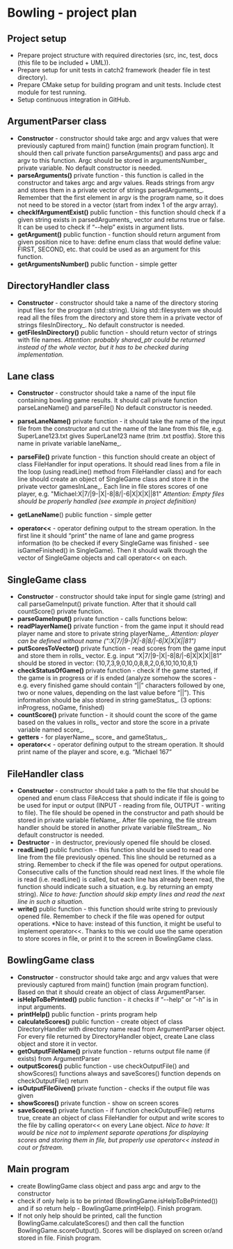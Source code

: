 # Bowling - project plan  

## Project setup

- Prepare project structure with required directories (src, inc, test, docs (this file to be included + UML)).
- Prepare setup for unit tests in catch2 framework (header file in test directory).
- Prepare CMake setup for building program and unit tests. Include ctest module for test running. 
- Setup continuous integration in GitHub.  

## ArgumentParser class 

- **Constructor** - constructor should take argc and argv values that were previously captured from main() function (main program function). It should then call private function parseArguments() and pass argc and argv to this function. Argc should be stored in argumentsNumber_ private variable.
No default constructor is needed. 
- **parseArguments()** private function - this function is called in the constructor and takes argc and argv values. Reads strings from argv and stores them in a private vector of strings parsedArguments_. Remember that the first element in argv is the program name, so it does not need to be stored in a vector (start from index 1 of the argv array).  
- **checkIfArgumentExist()** public function - this function should check if a given string exists in parsedArguments_ vector and returns true or false. It can be used to check if “--help” exists in argument lists.
- **getArgument()** public function - function should return argument from given position
nice to have: define enum class that would define value: FIRST, SECOND, etc. that could be used as an argument for this function.
- **getArgumentsNumber()** public function - simple getter

## DirectoryHandler class

- **Constructor** - constructor should take a name of the directory storing input files for the program (std::string). Using std::filesystem we should read all the files from the directory and store them in a private vector of strings filesInDirectory_.
No default constructor is needed.
- **getFilesInDirectory()** public function - should return vector of strings with file names.
*Attention: probably shared_ptr could be returned instead of the whole vector, but it has to be checked during implementation.*

## Lane class

- **Constructor** - constructor should take a name of the input file containing bowling game results. It should call private function parseLaneName() and parseFile()
No default constructor is needed.
- **parseLaneName()** private function - it should take the name of the input file from the constructor and cut the name of the lane from this file, e.g. SuperLane123.txt gives SuperLane123 name (trim .txt postfix). Store this name in private variable laneName_.

- **parseFile()** private function - this function should create an object of class FileHandler for input operations. It should read lines from a file in the loop (using readLine() method from FileHandler class) and for each line should create an object of SingleGame class and store it in the private vector gamesInLane_. Each line in file stores scores of one player, e.g. "Michael:X|7/|9-|X|-8|8/|-6|X|X|X||81"
*Attention: Empty files should be properly handled (see example in project definition)*
- **getLaneName**() public function - simple getter
- **operator<<** - operator defining output to the stream operation. In the first line it should “print” the name of lane and game progress information (to be checked if every SingleGame was finished - see isGameFinished() in SingleGame). Then it should walk through the vector of SingleGame objects and call operator<< on each.

## SingleGame class

- **Constructor** - constructor should take input for single game (string) and call parseGameInput() private function. After that it should call countScore() private function.
- **parseGameInput()** private function - calls functions below:
- **readPlayerName()** private function - from the game input it should read player name and store to private string playerName_.
*Attention: player can be defined without name (":X|7/|9-|X|-8|8/|-6|X|X|X||81")*
- **putScoresToVector()** private function - read scores from the game input and store them in rolls_ vector. E.g. input “X|7/|9-|X|-8|8/|-6|X|X|X||81” should be stored in vector: {10,7,3,9,0,10,0,8,8,2,0,6,10,10,10,8,1}
- **checkStatusOfGame()** private function - check if the game started, if the game is in progress or if is ended (analyze somehow the scores - e.g. every finished game should contain “||” characters followed by one, two or none values, depending on the last value before “||”). This information should be also stored in string gameStatus_. (3 options: inProgress, noGame, finished)
- **countScore()** private function - it should count the score of the game based on the values in rolls_ vector and store the score in a private variable named score_.
- **getters** - for playerName_, score_ and gameStatus_.
- **operator<<** - operator defining output to the stream operation. It should print name of the player and score, e.g. “Michael 167”

## FileHandler class

- **Constructor** - constructor should take a path to the file that should be opened and enum class FileAccess that should indicate if file is going to be used for input or output (INPUT - reading from file, OUTPUT - writing to file).
The file should be opened in the constructor and path should be stored in private variable fileName_. After file opening, the file stream handler should be stored in another private variable fileStream_.
No default constructor is needed.
- **Destructor** - in destructor, previously opened file should be closed.
- **readLine()** public function - this function should be used to read one line from the file previously opened. This line should be returned as a string.
Remember to check if the file was opened for output operations.
Consecutive calls of the function should read next lines. If the whole file is read (i.e. readLine() is called, but each line has already been read, the function should indicate such a situation, e.g. by returning an empty string).
*Nice to have: function should skip empty lines and read the next line in such a situation.*
- **write()** public function - this function should write string to previously opened file. Remember to check if the file was opened for output operations.
*Nice to have: instead of this function, it might be useful to implement operator<<. Thanks to this we could use the same operation to store scores in file, or print it to the screen in BowlingGame class.

## BowlingGame class

- **Constructor** - constructor should take argc and argv values that were previously captured from main() function (main program function). Based on that it should create an object of class ArgumentParser.
- **isHelpToBePrinted()** public function - it checks if “--help” or “-h” is in input arguments.
- **printHelp()** public function - prints program help
- **calculateScores()** public function - create object of class DirectoryHandler with directory name read from ArgumentParser object. For every file returned by DirectoryHandler object, create Lane class object and store it in vector.
- **getOutputFileName()** private function - returns output file name (if exists) from ArgumentParser
- **outputScores()** public function - use checkOutputFile() and showScores() functions always and saveScores() function depends on checkOutputFile() return
- **isOutputFileGiven()** private function - checks if the output file was given
- **showScores()** private function - show on screen scores
- **saveScores()** private function - if function checkOutputFile() returns true, create an object of class FileHandler for output and write scores to the file by calling operator<< on every Lane object.
*Nice to have: It would be nice not to implement separate operations for displaying scores and storing them in file, but properly use operator<< instead in cout or fstream.*

  
  

## Main program
- create BowlingGame class object and pass argc and argv to the constructor
- check if only help is to be printed (BowlingGame.isHelpToBePrinted()) and if so return help - BowlingGame.printHelp(). Finish program.
- If not only help should be printed, call the function BowlingGame.calculateScores() and then call the function BowlingGame.scoreOutput(). Scores will be displayed on screen or/and stored in file. Finish program.
